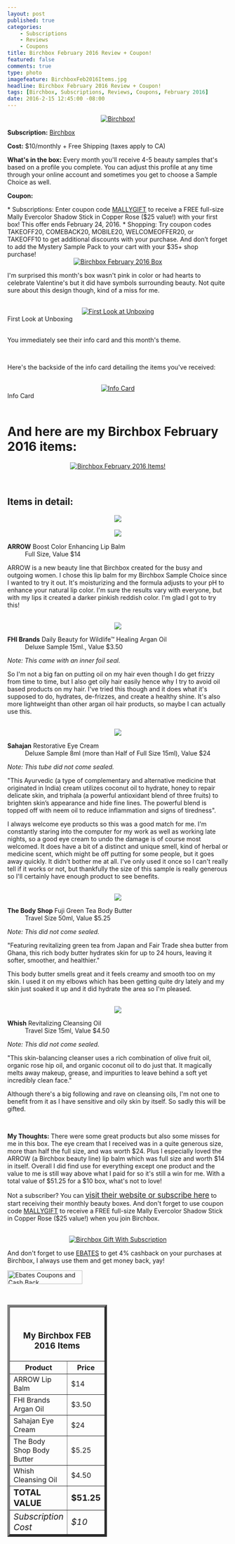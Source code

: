 ```yaml
---
layout: post
published: true
categories: 
    - Subscriptions
    - Reviews
    - Coupons
title: Birchbox February 2016 Review + Coupon!
featured: false
comments: true
type: photo
imagefeature: BirchboxFeb2016Items.jpg
headline: Birchbox February 2016 Review + Coupon!
tags: [Birchbox, Subscriptions, Reviews, Coupons, February 2016]
date: 2016-2-15 12:45:00 -08:00
---
```


<center><a href="https://www.birchbox.com/invite/whatsupmailbox" target="_blank">
<img src="/images/BirchboxFeb2016Package.jpg" border="0" style="border:none;max-width:100%;" alt="Birchbox!" />
</a></center>

<p><b>Subscription:</b> <a href="https://www.birchbox.com/invite/whatsupmailbox" target="_blank">Birchbox</a></p>
<p><b>Cost:</b> $10/monthly + Free Shipping (taxes apply to CA)</p>
<p><b>What's in the box:</b> Every month you'll receive 4-5 beauty samples that's based on a profile you complete. You can adjust this profile at any time through your online account and sometimes you get to choose a Sample Choice as well.</p>
<p><b>Coupon:</b></p>
* Subscriptions: Enter coupon code <a href="https://www.birchbox.com/invite/whatsupmailbox" target="_blank">MALLYGIFT</a> to receive a FREE full-size Mally Evercolor Shadow Stick in Copper Rose ($25 value!) with your first box! This offer ends February 24, 2016.
* Shopping: Try coupon codes TAKEOFF20, COMEBACK20, MOBILE20, WELCOMEOFFER20, or TAKEOFF10 to get additional discounts with your purchase. And don’t forget to add the Mystery Sample Pack to your cart with your $35+ shop purchase!

<br>

<center><a href="https://www.birchbox.com/invite/whatsupmailbox" target="_blank">
<img src="/images/BirchboxFeb2016Box.jpg" border="0" style="border:none;max-width:100%;" alt="Birchbox February 2016 Box" />
</a></center>

<p>I'm surprised this month's box wasn't pink in color or had hearts to celebrate Valentine's but it did have symbols surrounding beauty. Not quite sure about this design though, kind of a miss for me.</p>

<br>

<center><a href="https://www.birchbox.com/invite/whatsupmailbox" target="_blank">
<img src="/images/BirchboxFeb2016OpenBox.jpg" border="0" style="border:none;max-width:100%;" alt="First Look at Unboxing" />
</a></center>
<figcaption>First Look at Unboxing</figcaption>
<br>

<p>You immediately see their info card and this month's theme.</p>

<br>

<p>Here's the backside of the info card detailing the items you've received:</p>

<br>

<center><a href="https://www.birchbox.com/invite/whatsupmailbox" target="_blank">
<img src="/images/BirchboxFeb2016Info.jpg" border="0" style="border:none;max-width:100%;" alt="Info Card" /></a></center>
<figcaption>Info Card</figcaption>

<br>

# And here are my Birchbox February 2016 items:

<p><center><a href="https://www.birchbox.com/invite/whatsupmailbox" target="_blank">
<img src="/images/BirchboxFeb2016Items.jpg" border="0" style="border:none;max-width:100%;" alt="Birchbox February 2016 Items!" /></a></center></p>
<br>

## Items in detail:

<center><a href="https://www.birchbox.com/invite/whatsupmailbox" target="_blank">
<img src="/images/BirchboxFeb2016ArrowBoostLipBalm.jpg" border="0" style="border:none;max-width:100%;" />
</a></center>

<br>

<center><a href="https://www.birchbox.com/invite/whatsupmailbox" target="_blank">
<img src="/images/BirchboxFeb2016ArrowBoostLipBalm2.jpg" border="0" style="border:none;max-width:100%;" />
</a></center>

<DL>
<DT><b>ARROW</b> Boost Color Enhancing Lip Balm</DT>
<DD>Full Size, Value $14</DD>
</DL>

<p>ARROW is a new beauty line that Birchbox created for the busy and outgoing women. I chose this lip balm for my Birchbox Sample Choice since I wanted to try it out. It's moisturizing and the formula adjusts to your pH to enhance your natural lip color. I'm sure the results vary with everyone, but with my lips it created a darker pinkish reddish color. I'm glad I got to try this!</p>

<br>

<center><a href="https://www.birchbox.com/invite/whatsupmailbox" target="_blank">
<img src="/images/BirchboxFeb2016FHIBrandsArganOil.jpg" border="0" style="border:none;max-width:100%;" />
</a></center>

<DL>
<DT><b>FHI Brands</b> Daily Beauty for Wildlife™ Healing Argan Oil</DT>
<DD>Deluxe Sample 15ml., Value $3.50</DD>
</DL>

<p><i>Note: This came with an inner foil seal.</i></p>

<p>So I'm not a big fan on putting oil on my hair even though I do get frizzy from time to time, but I also get oily hair easily hence why I try to avoid oil based products on my hair. I've tried this though and it does what it's supposed to do, hydrates, de-frizzes, and create a healthy shine. It's also more lightweight than other argan oil hair products, so maybe I can actually use this.</p>

<br>

<center><a href="https://www.birchbox.com/invite/whatsupmailbox" target="_blank">
<img src="/images/BirchboxFeb2016SahajanRestorativeEyeCream.jpg" border="0" style="border:none;max-width:100%;" />
</a></center>

<DL>
<DT><b>Sahajan</b> Restorative Eye Cream</DT>
<DD>Deluxe Sample 8ml (more than Half of Full Size 15ml), Value $24</DD>
</DL>

<p><i>Note: This tube did not come sealed.</i></p>

<p>"This Ayurvedic (a type of complementary and alternative medicine that originated in India) cream utilizes coconut oil to hydrate, honey to repair delicate skin, and triphala (a powerful antioxidant blend of three fruits) to brighten skin’s appearance and hide fine lines. The powerful blend is topped off with neem oil to reduce inflammation and signs of tiredness".</p>

<p>I always welcome eye products so this was a good match for me. I'm constantly staring into the computer for my work as well as working late nights, so a good eye cream to undo the damage is of course most welcomed. It does have a bit of a distinct and unique smell, kind of herbal or medicine scent, which might be off putting for some people, but it goes away quickly. It didn't bother me at all. I've only used it once so I can't really tell if it works or not, but thankfully the size of this sample is really generous so I'll certainly have enough product to see benefits.</p>

<br>

<center><a href="https://www.birchbox.com/invite/whatsupmailbox" target="_blank">
<img src="/images/BirchboxFeb2016TheBodyShopFujiGreenTeaBodyButter.jpg" border="0" style="border:none;max-width:100%;" />
</a></center>

<DL>
<DT><b>The Body Shop</b> Fuji Green Tea Body Butter</DT>
<DD>Travel Size 50ml, Value $5.25</DD>
</DL>

<p><i>Note: This did not come sealed.</i></p>

<p>"Featuring revitalizing green tea from Japan and Fair Trade shea butter from Ghana, this rich body butter hydrates skin for up to 24 hours, leaving it softer, smoother, and healthier."</p>

<p>This body butter smells great and it feels creamy and smooth too on my skin. I used it on my elbows which has been getting quite dry lately and my skin just soaked it up and it did hydrate the area so I'm pleased.</p>

<br>

<center><a href="https://www.birchbox.com/invite/whatsupmailbox" target="_blank">
<img src="/images/BirchboxFeb2016WhishRevitalizingCleansingOil.jpg" border="0" style="border:none;max-width:100%;" />
</a></center>

<DL>
<DT><b>Whish</b> Revitalizing Cleansing Oil</DT>
<DD>Travel Size 15ml, Value $4.50</DD>
</DL>

<p><i>Note: This did not come sealed.</i></p>

<p>"This skin-balancing cleanser uses a rich combination of olive fruit oil, organic rose hip oil, and organic coconut oil to do just that. It magically melts away makeup, grease, and impurities to leave behind a soft yet incredibly clean face."</p>

<p>Although there's a big following and rave on cleansing oils, I'm not one to benefit from it as I have sensitive and oily skin by itself. So sadly this will be gifted.</p>

<br>

<p><i class="icon-exclamation-sign"></i><b> My Thoughts:</b> There were some great products but also some misses for me in this box. The eye cream that I received was in a quite generous size, more than half the full size, and was worth $24. Plus I especially loved the ARROW (a Birchbox beauty line) lip balm which was full size and worth $14 in itself. Overall I did find use for everything except one product and the value to me is still way above what I paid for so it's still a win for me. With a total value of $51.25 for a $10 box, what's not to love!</p>

<p>Not a subscriber? You can <a href="https://www.birchbox.com/invite/whatsupmailbox"><big>visit their website or subscribe here</big></a> to start receiving their monthly beauty boxes. And don't forget to use coupon code <a href="https://www.birchbox.com/invite/whatsupmailbox" target="_blank">MALLYGIFT</a> to receive a FREE full-size Mally Evercolor Shadow Stick in Copper Rose ($25 value!) when you join Birchbox.</p>

<br>

<center><a href="https://www.birchbox.com/invite/whatsupmailbox" target="_blank">
<img src="/images/BirchboxFeb2016GWS.png" border="0" style="border:none;max-width:100%;" alt="Birchbox Gift With Subscription" />
</a></center>

<p>And don't forget to use <a href="http://www.ebates.com/rf.do?referrerid=nFbj2DqrCN%2BpB5AWKzmAFQ%3D%3D&eeid=30337" target="_blank">EBATES</a> to get 4% cashback on your purchases at Birchbox, I always use them and get money back, yay!</p>

<a href='http://www.ebates.com/rf.do?referrerid=nFbj2DqrCN%2BpB5AWKzmAFQ%3D%3D&eeid=28585' target='_blank' rel='nofollow'><img src='http://www.ebates.com/referral/2012/global_files/images/ebates_logo.png' alt='Ebates Coupons and Cash Back' height='31' width='171' border='0'/></a>

<br>

<TABLE  BORDER="5" style="width:45%">
   <TR>
      <TH COLSPAN="2">
         <H3><BR><center>My Birchbox FEB 2016 Items</center></H3>
      </TH>
   </TR>
      <TH>Product</TH>
      <TH>Price</TH>
  <TR>
      <TD>ARROW Lip Balm</TD>
      <TD>$14</TD>
   </TR>
   <TR>
      <TD>FHI Brands Argan Oil</TD>
      <TD>$3.50</TD>
   </TR>
    <TR>
      <TD>Sahajan Eye Cream</TD>
      <TD>$24</TD>
   </TR>
    <TR>
      <TD>The Body Shop Body Butter</TD>
      <TD>$5.25</TD>
   </TR>
    <TR>
      <TD>Whish Cleansing Oil</TD>
      <TD>$4.50</TD>
   </TR>
   <TR>
      <TD><b><big>TOTAL VALUE</big></b></TD>
      <TD><b><big>$51.25</big></b></TD>
   </TR>
   <TR>
      <TD><i><big>Subscription Cost</big></i></TD>
      <TD><i><big>$10</big></i></TD>
   </TR>
</TABLE>
